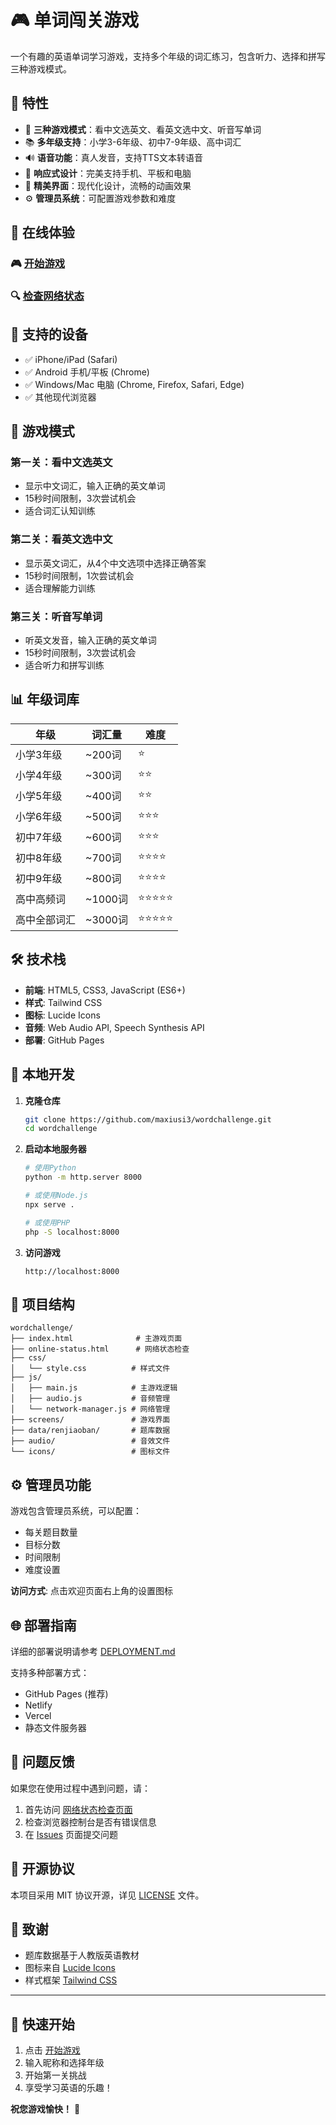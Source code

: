 # 🎮 单词闯关游戏

一个有趣的英语单词学习游戏，支持多个年级的词汇练习，包含听力、选择和拼写三种游戏模式。

## 🌟 特性

- 🎯 **三种游戏模式**：看中文选英文、看英文选中文、听音写单词
- 📚 **多年级支持**：小学3-6年级、初中7-9年级、高中词汇
- 🔊 **语音功能**：真人发音，支持TTS文本转语音
- 📱 **响应式设计**：完美支持手机、平板和电脑
- 🎨 **精美界面**：现代化设计，流畅的动画效果
- ⚙️ **管理员系统**：可配置游戏参数和难度

## 🚀 在线体验

### 🎮 [开始游戏](https://maxiusi3.github.io/wordchallenge/)

### 🔍 [检查网络状态](https://maxiusi3.github.io/wordchallenge/online-status.html)

## 📱 支持的设备

- ✅ iPhone/iPad (Safari)
- ✅ Android 手机/平板 (Chrome)
- ✅ Windows/Mac 电脑 (Chrome, Firefox, Safari, Edge)
- ✅ 其他现代浏览器

## 🎯 游戏模式

### 第一关：看中文选英文
- 显示中文词汇，输入正确的英文单词
- 15秒时间限制，3次尝试机会
- 适合词汇认知训练

### 第二关：看英文选中文
- 显示英文词汇，从4个中文选项中选择正确答案
- 15秒时间限制，1次尝试机会
- 适合理解能力训练

### 第三关：听音写单词
- 听英文发音，输入正确的英文单词
- 15秒时间限制，3次尝试机会
- 适合听力和拼写训练

## 📊 年级词库

| 年级 | 词汇量 | 难度 |
|------|--------|------|
| 小学3年级 | ~200词 | ⭐ |
| 小学4年级 | ~300词 | ⭐⭐ |
| 小学5年级 | ~400词 | ⭐⭐ |
| 小学6年级 | ~500词 | ⭐⭐⭐ |
| 初中7年级 | ~600词 | ⭐⭐⭐ |
| 初中8年级 | ~700词 | ⭐⭐⭐⭐ |
| 初中9年级 | ~800词 | ⭐⭐⭐⭐ |
| 高中高频词 | ~1000词 | ⭐⭐⭐⭐⭐ |
| 高中全部词汇 | ~3000词 | ⭐⭐⭐⭐⭐ |

## 🛠️ 技术栈

- **前端**: HTML5, CSS3, JavaScript (ES6+)
- **样式**: Tailwind CSS
- **图标**: Lucide Icons
- **音频**: Web Audio API, Speech Synthesis API
- **部署**: GitHub Pages

## 🔧 本地开发

1. **克隆仓库**
   ```bash
   git clone https://github.com/maxiusi3/wordchallenge.git
   cd wordchallenge
   ```

2. **启动本地服务器**
   ```bash
   # 使用Python
   python -m http.server 8000

   # 或使用Node.js
   npx serve .

   # 或使用PHP
   php -S localhost:8000
   ```

3. **访问游戏**
   ```
   http://localhost:8000
   ```

## 📁 项目结构

```
wordchallenge/
├── index.html              # 主游戏页面
├── online-status.html      # 网络状态检查
├── css/
│   └── style.css          # 样式文件
├── js/
│   ├── main.js            # 主游戏逻辑
│   ├── audio.js           # 音频管理
│   └── network-manager.js # 网络管理
├── screens/               # 游戏界面
├── data/renjiaoban/       # 题库数据
├── audio/                 # 音效文件
└── icons/                 # 图标文件
```

## ⚙️ 管理员功能

游戏包含管理员系统，可以配置：
- 每关题目数量
- 目标分数
- 时间限制
- 难度设置

**访问方式**: 点击欢迎页面右上角的设置图标

## 🌐 部署指南

详细的部署说明请参考 [DEPLOYMENT.md](./DEPLOYMENT.md)

支持多种部署方式：
- GitHub Pages (推荐)
- Netlify
- Vercel
- 静态文件服务器

## 🐛 问题反馈

如果您在使用过程中遇到问题，请：

1. 首先访问 [网络状态检查页面](https://maxiusi3.github.io/wordchallenge/online-status.html)
2. 检查浏览器控制台是否有错误信息
3. 在 [Issues](https://github.com/maxiusi3/wordchallenge/issues) 页面提交问题

## 📄 开源协议

本项目采用 MIT 协议开源，详见 [LICENSE](./LICENSE) 文件。

## 🙏 致谢

- 题库数据基于人教版英语教材
- 图标来自 [Lucide Icons](https://lucide.dev/)
- 样式框架 [Tailwind CSS](https://tailwindcss.com/)

---

## 🎯 快速开始

1. 点击 [开始游戏](https://maxiusi3.github.io/wordchallenge/)
2. 输入昵称和选择年级
3. 开始第一关挑战
4. 享受学习英语的乐趣！

**祝您游戏愉快！** 🎉
